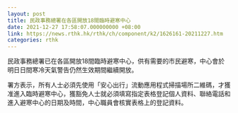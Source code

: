 ```yaml
---
layout: post
title: 民政事務總署在各區開放18間臨時避寒中心
date: 2021-12-27 17:58:07.000000000 +08:00
link: https://news.rthk.hk/rthk/ch/component/k2/1626161-20211227.htm
categories: rthk
---
```


民政事務總署已在各區開放18間臨時避寒中心，供有需要的市民避寒，中心會於明日日間寒冷天氣警告仍然生效期間繼續開放。

署方表示，所有人士必須先使用「安心出行」流動應用程式掃描場所二維碼，才獲准進入臨時避寒中心，獲豁免人士就必須填寫指定表格登記個人資料、聯絡電話和進入避寒中心的日期及時間，中心職員會核實表格上的登記資料。
